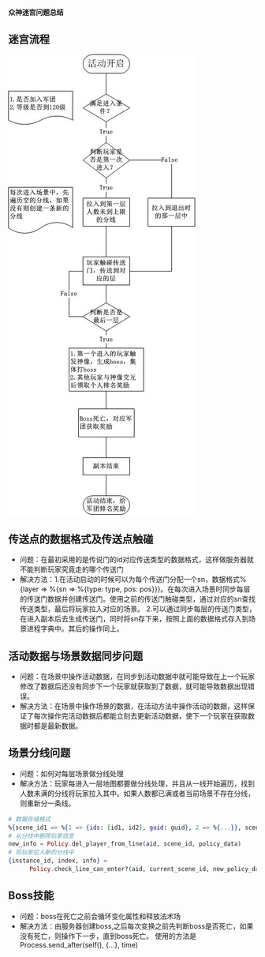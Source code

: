 #### 众神迷宫问题总结

## 迷宫流程
![众神迷宫流程图](/res/众神迷宫流程图.jpg)

## 传送点的数据格式及传送点触碰
* 问题：在最初采用的是传说门的id对应传送类型的数据格式，这样做服务器就不能判断玩家究竟走的哪个传送门
* 解决方法：1.在活动启动的时候可以为每个传送门分配一个sn，数据格式%{layer => %{sn => %{type: type, pos: pos}}}。在每次进入场景时同步每层的传送门数据并创建传送门。使用之前的传送门触碰类型，通过对应的sn查找传送类型，最后将玩家拉入对应的场景。
           2.可以通过同步每层的传送门类型，在进入副本后去生成传送门，同时将sn存下来，按照上面的数据格式存入到场景进程字典中。其后的操作同上。

## 活动数据与场景数据同步问题
* 问题：在场景中操作活动数据，在同步到活动数据中就可能导致在上一个玩家修改了数据后还没有同步下一个玩家就获取到了数据，就可能导致数据出现错误。
* 解决方法：在场景中操作场景的数据，在活动方法中操作活动的数据，这样保证了每次操作完活动数据后都能立刻去更新活动数据，使下一个玩家在获取数据时都是最新数据。

## 场景分线问题
* 问题：如何对每层场景做分线处理
* 解决方法：玩家每进入一层地图都要做分线处理，并且从一线开始遍历，找到人数未满的分线将玩家拉入其中。如果人数都已满或者当前场景不存在分线，则重新分一条线。

```elixir
# 数据存储格式
%{scene_id1 => %{1 => {ids: [id1, id2], guid: guid}, 2 => %{...}}, scene_id2 => %{..} ...}
# 从分线中删除玩家信息
new_info = Policy.del_player_from_line(aid, scene_id, policy_data)
# 将玩家拉入新的分线中
{instance_id, index, info} =
      Policy.check_line_can_enter?(aid, current_scene_id, new_policy_data)
```

## Boss技能
* 问题：boss在死亡之前会循环变化属性和释放法术场
* 解决方法：由服务器创建boss,之后每次变换之前先判断boss是否死亡，如果没有死亡，则操作下一步，直到boss死亡。
  使用的方法是Process.send_after(self(), {...}, time)
